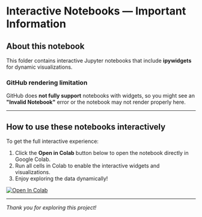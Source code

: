 # Interactive Notebooks — Important Information

## About this notebook

This folder contains interactive Jupyter notebooks that include **ipywidgets** for dynamic visualizations.

### GitHub rendering limitation

GitHub does **not fully support** notebooks with widgets, so you might see an **"Invalid Notebook"** error or the notebook may not render properly here.

---

## How to use these notebooks interactively

To get the full interactive experience:

1. Click the **Open in Colab** button below to open the notebook directly in Google Colab.
2. Run all cells in Colab to enable the interactive widgets and visualizations.
3. Enjoy exploring the data dynamically!

[![Open In Colab](https://colab.research.google.com/assets/colab-badge.svg)](https://colab.research.google.com/github/Data-Matt0/imdb-lowest-rated-analysis/blob/main/notebooks/interactive/top_culprits_interactive(1).ipynb)


---

*Thank you for exploring this project!*

